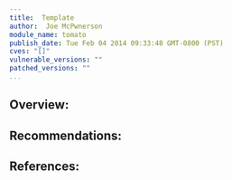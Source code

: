 ```yaml
---
title:  Template
author:  Joe McPwnerson
module_name: tomato
publish_date: Tue Feb 04 2014 09:33:48 GMT-0800 (PST)
cves: "[]"
vulnerable_versions: ""
patched_versions: ""
...
```


## Overview:

## Recommendations:

## References:
